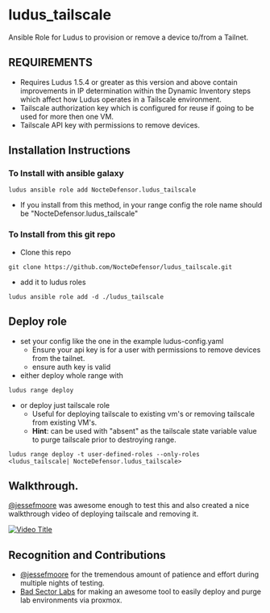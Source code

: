 # ludus_tailscale
Ansible Role for Ludus to provision or remove a device to/from a Tailnet.
## REQUIREMENTS
- Requires Ludus 1.5.4 or greater as this version and above contain improvements in IP determination within the Dynamic Inventory steps which affect how Ludus operates in a Tailscale environment.
- Tailscale authorization key which is configured for reuse if going to be used for more then one VM.
- Tailscale API key with permissions to remove devices.
## Installation Instructions
### To Install with ansible galaxy
```
ludus ansible role add NocteDefensor.ludus_tailscale
```
- If you install from this method, in your range config the role name should be "NocteDefensor.ludus_tailscale"
### To Install from this git repo
- Clone this repo
```
git clone https://github.com/NocteDefensor/ludus_tailscale.git
```
- add it to ludus roles
```
ludus ansible role add -d ./ludus_tailscale
```
## Deploy role
- set your config like the one in the example ludus-config.yaml
  - Ensure your api key is for a user with permissions to remove devices from the tailnet.
  - ensure auth key is valid
- either deploy whole range with
```
ludus range deploy
```
- or deploy just tailscale role
  - Useful for deploying tailscale to existing vm's or removing tailscale from existing VM's.
  - **Hint**: can be used with "absent" as the tailscale state variable value to purge tailscale prior to destroying range.
```
ludus range deploy -t user-defined-roles --only-roles <ludus_tailscale| NocteDefensor.ludus_tailscale>
```
## Walkthrough.
[@jessefmoore](https://twitter.com/jessefmore) was awesome enough to test this and also created a nice walkthrough video of deploying tailscale and removing it.

[![Video Title](https://img.youtube.com/vi/8ksRU_b2rFs/0.jpg)](https://youtu.be/8ksRU_b2rFs?si=oUJMhZ2TlNVYUZfv)
## Recognition and Contributions
- [@jessefmoore](https://twitter.com/jessefmoore) for the tremendous amount of patience and effort during multiple nights of testing.
- [Bad Sector Labs](https://twitter.com/badsectorlabs) for making an awesome tool to easily deploy and purge lab environments via proxmox.
